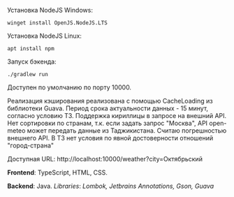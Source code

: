 Установка NodeJS Windows:

```shell
winget install OpenJS.NodeJS.LTS
```

Установка NodeJS Linux:

```shell
apt install npm
```

Запуск бэкенда:

```
./gradlew run
```

Доступен по умолчанию по порту 10000. 

Реализация кэширования реализована с помощью CacheLoading из библиотеки Guava. Период срока актуальности данных - 15 минут, согласно условию ТЗ.
Поддержка кириллицы в запросе на внешний API. Нет сортировки по странам, т.к. если задать запрос "Москва", API open-meteo может передать данные из Таджикистана. Считаю погрешностью внешнего API. В ТЗ нет условия по явной достоверности отношений "город-страна"

Доступная URL: http://localhost:10000/weather?city=Октябрьский

**Frontend**: TypeScript, HTML, CSS.

**Backend**: Java.
*Libraries*: *Lombok, Jetbrains Annotations, Gson, Guava*